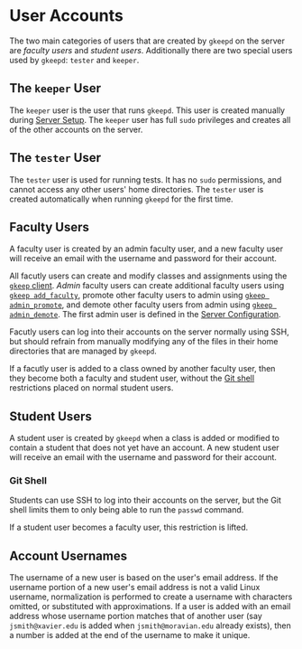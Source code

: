 # User Accounts

The two main categories of users that are created by `gkeepd` on the server
are *faculty users* and *student users*. Additionally there are two
special users used by `gkeepd`: `tester` and `keeper`.

## The `keeper` User

The `keeper` user is the user that runs `gkeepd`. This user is created manually
during [Server Setup](). The `keeper` user has full `sudo` privileges and
creates all of the other accounts on the server.

## The `tester` User

The `tester` user is used for running tests. It has no `sudo` permissions, and
cannot access any other users' home directories. The `tester` user is created
automatically when running `gkeepd` for the first time.

## Faculty Users

A faculty user is created by an admin faculty user, and a new faculty user will
receive an email with the username and password for their account.

All facutly users can create and modify classes and assignments using the
[`gkeep` client](). *Admin* faculty users can create additional faculty users
using [`gkeep add_faculty`](), promote other faculty users to admin using
[`gkeep admin_promote`](), and demote other faculty users from admin using
[`gkeep admin_demote`](). The first admin user is defined in the
[Server Configuration]().

Facutly users can log into their accounts on the server normally using SSH, but
should refrain from manually modifying any of the files in their home
directories that are managed by `gkeepd`.

If a facutly user is added to a class owned by another faculty user, then they
become both a faculty and student user, without the [Git shell]() restrictions
placed on normal student users.

## Student Users

A student user is created by `gkeepd` when a class is added or modified to
contain a student that does not yet have an account. A new student user will
receive an email with the username and password for their account.

### Git Shell

Students can use SSH to log into their accounts on the server, but the Git
shell limits them to only being able to run the `passwd` command.

If a student user becomes a faculty user, this restriction is lifted.

## Account Usernames

The username of a new user is based on the user's email address. If the
username portion of a new user's email address is not a valid Linux username,
normalization is performed to create a username with characters omitted, or
substituted with approximations. If a user is added with an email address whose
username portion matches that of another user (say `jsmith@xavier.edu` is added
when `jsmith@moravian.edu` already exists), then a number is added at the end
of the username to make it unique.
